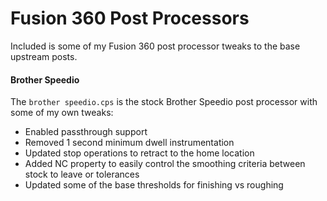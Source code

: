 # Fusion 360 Post Processors

Included is some of my Fusion 360 post processor tweaks to the base upstream posts.

#### Brother Speedio

The `brother speedio.cps` is the stock Brother Speedio post processor with some of my own tweaks:

* Enabled passthrough support
* Removed 1 second minimum dwell instrumentation
* Updated stop operations to retract to the home location
* Added NC property to easily control the smoothing criteria between stock to leave or tolerances
* Updated some of the base thresholds for finishing vs roughing